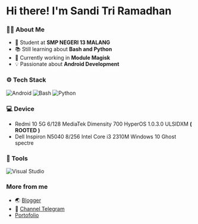 # Hi there! I'm Sandi Tri Ramadhan 

### 👨‍💻 About Me
- 🏫 Student at **SMP NEGERI 13 MALANG**
- 📚 Still learning about **Bash and Python**
- 🔧 Currently working in **Module Magisk**
- 💡 Passionate about **Android Development**

### ⚙️ Tech Stack
![Android](https://img.shields.io/badge/Android-3DDC84?logo=android&logoColor=white)
![Bash](https://img.shields.io/badge/Bash-4EAA25?logo=gnubash&logoColor=fff)
![Python](https://img.shields.io/badge/Python-3776AB?logo=python&logoColor=fff)

### 💻 Device
- Redmi 10 5G 6/128 MediaTek Dimensity 700 HyperOS 1.0.3.0 ULSIDXM **( ROOTED )**
- Dell Inspiron N5040 8/256 Intel Core i3 2310M Windows 10 Ghost spectre
### 🔧 Tools
![Visual Studio](https://custom-icon-badges.demolab.com/badge/Visual%20Studio-5C2D91.svg?&logo=visual-studio&logoColor=white)

### More from me
- 🌏 [Blogger](https://tentangsoftwareandroid.blogspot.com)
- 💾 [Channel Telegram](https://t.me/sannopensource)
-  [Portofolio](https://sanndyrmdhn.netlify.app/)
